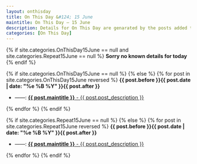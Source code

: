 ```yaml
---
layout: onthisday
title: On This Day &#124; 15 June
maintitle: On This Day — 15 June
description: Details for On This Day are genarated by the posts added to the website so the content is subject to changes/updates over time.
categories: [On This Day]
---
```


{% if site.categories.OnThisDay15June == null and site.categories.Repeat15June == null %}
<strong>Sorry no known details for today</strong>
{% endif %}

{% if site.categories.OnThisDay15June == null %}
{% else %}
{% for post in site.categories.OnThisDay15June reversed %}
<strong>{{ post.before }}{{ post.date | date: "%e %B %Y" }}{{ post.after }}</strong>
<ul>
<li> ——: <a href="{{ post.url }}"><strong>{{ post.maintitle }}</strong> - {{ post.post_description }}</a></li>
</ul>
{% endfor %}
{% endif %}

{% if site.categories.Repeat15June == null %}
{% else %}
{% for post in site.categories.Repeat15June reversed %}
<strong>{{ post.before }}{{ post.date | date: "%e %B %Y" }}{{ post.after }}</strong>
<ul>
<li> ——: <a href="{{ post.url }}"><strong>{{ post.maintitle }}</strong> - {{ post.post_description }}</a></li>
</ul>
{% endfor %}
{% endif %}
